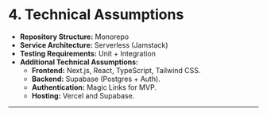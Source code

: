 # 4. Technical Assumptions

*   **Repository Structure:** Monorepo
*   **Service Architecture:** Serverless (Jamstack)
*   **Testing Requirements:** Unit + Integration
*   **Additional Technical Assumptions:**
    *   **Frontend:** Next.js, React, TypeScript, Tailwind CSS.
    *   **Backend:** Supabase (Postgres + Auth).
    *   **Authentication:** Magic Links for MVP.
    *   **Hosting:** Vercel and Supabase.

---
